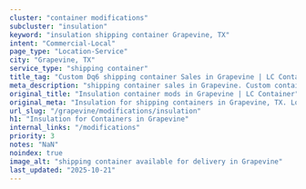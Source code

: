 ```yaml
---
cluster: "container modifications"
subcluster: "insulation"
keyword: "insulation shipping container Grapevine, TX"
intent: "Commercial-Local"
page_type: "Location-Service"
city: "Grapevine, TX"
service_type: "shipping container"
title_tag: "Custom Dq6 shipping container Sales in Grapevine | LC Container"
meta_description: "shipping container sales in Grapevine. Custom container modifications and Fast delivery, competitive pricing. Serving modifications area. Quote ID: I5Z. Call (214) 524-4168 for your free quote today."
original_title: "Insulation container mods in Grapevine | LC Container"
original_meta: "Insulation for shipping containers in Grapevine, TX. Local fabrication & pro install. LC Container — Since 2003. Get a quote."
url_slug: "/grapevine/modifications/insulation"
h1: "Insulation for Containers in Grapevine"
internal_links: "/modifications"
priority: 3
notes: "NaN"
noindex: true
image_alt: "shipping container available for delivery in Grapevine"
last_updated: "2025-10-21"
---
```


<!-- TODO: Add unique city/inventory copy, images, and internal links here. -->
